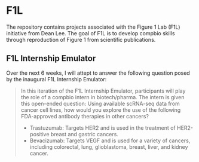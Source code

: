 # F1L
The repository contains projects associated with the Figure 1 Lab (F1L) initiative from Dean Lee. The goal of F1L is to develop compbio skills through reproduction of Figure 1 from scientific publications. 

## F1L Internship Emulator
Over the next 6 weeks, I will attept to answer the following question posed by the inaugural F1L Internship Emulator:

> In this iteration of the F1L Internship Emulator, participants will play the role of a compbio intern in biotech/pharma. The intern is given this open-ended question: Using available scRNA-seq data from cancer cell lines, how would you explore the use of the following FDA-approved antibody therapies in other cancers?
> + Trastuzumab: Targets HER2 and is used in the treatment of HER2-positive breast and gastric cancers.
> + Bevacizumab: Targets VEGF and is used for a variety of cancers, including colorectal, lung, glioblastoma, breast, liver, and kidney cancer.